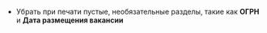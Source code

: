 + Убрать при печати пустые, необязательные разделы, такие как **ОГРН** и **Дата размещения вакансии**
